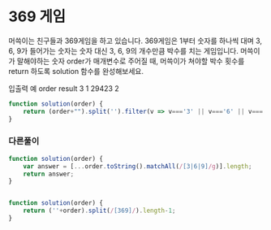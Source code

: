 # 369 게임

머쓱이는 친구들과 369게임을 하고 있습니다. 369게임은 1부터 숫자를 하나씩 대며 3, 6, 9가 들어가는 숫자는 숫자 대신 3, 6, 9의 개수만큼 박수를 치는 게임입니다. 머쓱이가 말해야하는 숫자 order가 매개변수로 주어질 때, 머쓱이가 쳐야할 박수 횟수를 return 하도록 solution 함수를 완성해보세요.

입출력 예
order	result
3	1
29423	2

```js
function solution(order) {
    return (order+"").split('').filter(v => v==='3' || v==='6' || v==='9').length
}
```

### 다른풀이

```js
function solution(order) {
    var answer = [...order.toString().matchAll(/[3|6|9]/g)].length;
    return answer;
}
```

```js

function solution(order) {
    return (''+order).split(/[369]/).length-1;
}
```